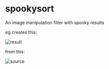 # spookysort

An image manipulation filter with spooky results
 
 eg creates this:

![result](https://raw.githubusercontent.com/dalhuijsen/spookysort/master/result.png)

 from this:

![source](https://raw.githubusercontent.com/dalhuijsen/spookysort/master/source.jpg)

